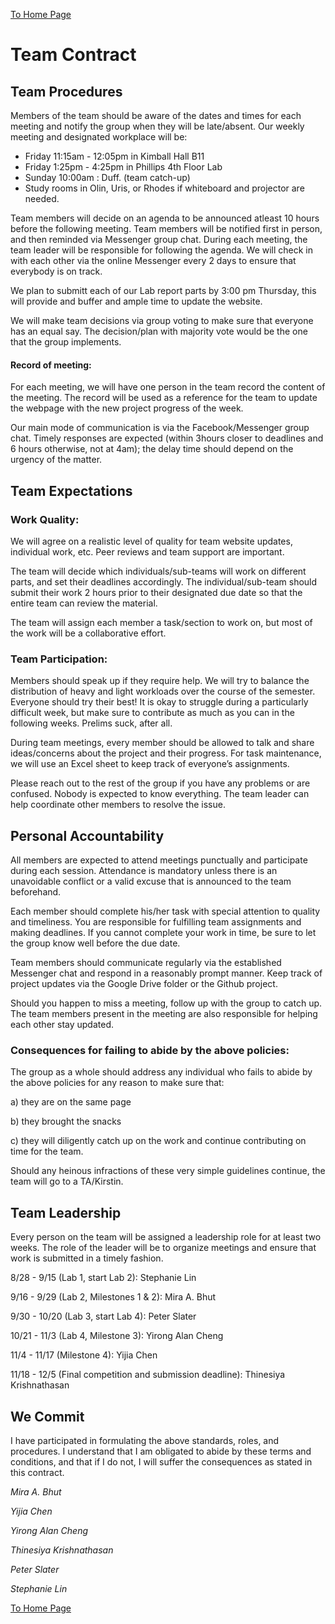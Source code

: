 [To Home Page](./index.md)
# Team Contract

## Team Procedures
Members of the team should be aware of the dates and times for each meeting and notify the group when they will be late/absent. Our weekly meeting and designated workplace will be: 

* Friday 11:15am - 12:05pm in Kimball Hall B11 
* Friday 1:25pm - 4:25pm in Phillips 4th Floor Lab
* Sunday 10:00am : Duff. (team catch-up)
* Study rooms in Olin, Uris, or Rhodes if whiteboard and projector are needed.

Team members will decide on an agenda to be announced atleast 10 hours before the following meeting. Team members will be notified first in person, and then reminded via Messenger group chat. During each meeting, the team leader will be responsible for following the agenda. We will check in with each other via the online Messenger every 2 days to ensure that everybody is on track.

We plan to submitt each of our Lab report parts by 3:00 pm Thursday, this will provide and buffer and ample time to update the website.

We will make team decisions via group voting to make sure that everyone has an equal say. The decision/plan with majority vote would be the one that the group implements.

#### Record of meeting:
For each meeting, we will have one person in the team record the content of the meeting. The record will be used as a reference for the team to update the webpage with the new project progress of the week.  

Our main mode of communication is via the Facebook/Messenger group chat. Timely responses are expected (within 3hours closer to deadlines and 6 hours otherwise, not at 4am); the delay time should depend on the urgency of the matter. 

## Team Expectations

### Work Quality: 
We will agree on a realistic level of quality for team website updates, individual work, etc. Peer reviews and team support are important.

The team will decide which individuals/sub-teams will work on different parts, and set their deadlines accordingly. The individual/sub-team should submit their work 2 hours prior to their designated due date so that the entire team can review the material. 

The team will assign each member a task/section to work on, but most of the work will be a collaborative effort.

### Team Participation:

Members should speak up if they require help. We will try to balance the distribution of heavy and light workloads over the course of the semester. Everyone should try their best! It is okay to struggle during a particularly difficult week, but make sure to contribute as much as you can in the following weeks. Prelims suck, after all.

During team meetings, every member should be allowed to talk and share ideas/concerns about the project and their progress. For task maintenance, we will use an Excel sheet to keep track of everyone’s assignments.

Please reach out to the rest of the group if you have any problems or are confused. Nobody is expected to know everything. The team leader can help coordinate other members to resolve the issue.

## Personal Accountability

All members are expected to attend meetings punctually and participate during each session. Attendance is mandatory unless there is an unavoidable conflict or a valid excuse that is announced to the team beforehand.

Each member should complete his/her task with special attention to quality and timeliness. You are responsible for fulfilling team assignments and making deadlines. If you cannot complete your work in time, be sure to let the group know well before the due date. 

Team members should communicate regularly via the established Messenger chat and respond in a reasonably prompt manner. Keep track of project updates via the Google Drive folder or the Github project.

Should you happen to miss a meeting, follow up with the group to catch up. The team members present in the meeting are also responsible for helping each other stay updated.

### Consequences for failing to abide by the above policies: 

The group as a whole should address any individual who fails to abide by the above policies for any reason to make sure that:

a) they are on the same page

b) they brought the snacks

c) they will diligently catch up on the work and continue contributing on time for the team.

Should any heinous infractions of these very simple guidelines continue, the team will go to a TA/Kirstin.

## Team Leadership

Every person on the team will be assigned a leadership role for at least two weeks. The role of the leader will be to organize meetings and ensure that work is submitted in a timely fashion.  

8/28 - 9/15 (Lab 1, start Lab 2): Stephanie Lin

9/16 - 9/29 (Lab 2, Milestones 1 & 2): Mira A. Bhut

9/30 - 10/20 (Lab 3, start Lab 4): Peter Slater

10/21 - 11/3 (Lab 4, Milestone 3): Yirong Alan Cheng

11/4 - 11/17 (Milestone 4): Yijia Chen    

11/18 - 12/5 (Final competition and submission deadline): Thinesiya Krishnathasan 

## We Commit
I have participated in formulating the above standards, roles, and procedures. I understand that I am obligated to abide by these terms and conditions, and that if I do not, I will suffer the consequences as stated in this contract. 

*Mira A. Bhut*

*Yijia Chen*

*Yirong Alan Cheng*

*Thinesiya Krishnathasan*

*Peter Slater*

*Stephanie Lin*


[To Home Page](./index.md)







